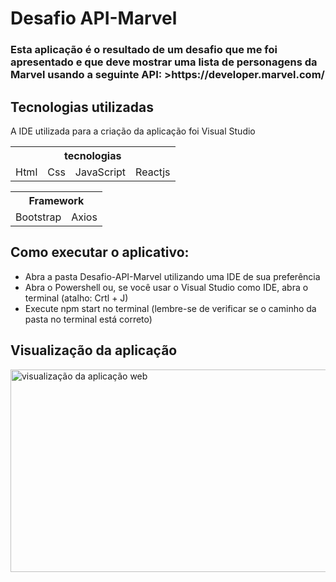   <h1> Desafio API-Marvel </h1>
  
  <h3>Esta aplicação é o resultado de um desafio que me foi apresentado e que deve mostrar uma lista de personagens da Marvel usando a seguinte API:  >https://developer.marvel.com/</h3>
  

  <h2>Tecnologias utilizadas</h2>
  <p>A IDE utilizada para a criação da aplicação foi Visual Studio</p>

  <table>
    <tr>
      <th colspan="4">tecnologias</th>
    </tr>
    <tr>
        <td>Html</td>
        <td>Css</td>
        <td>JavaScript</td>
        <td>Reactjs</td>
    </tr>  
  </table>
  
  <table> 
    <tr>
      <th colspan="2">  Framework </th>
    </tr>
    <tr>
      <td>Bootstrap</td>
      <td>Axios</td>
    </tr>
   </table>
   <h2>Como executar o aplicativo: </h2>
    <ul>
      <li>Abra a pasta Desafio-API-Marvel utilizando uma IDE de sua preferência</li>
      <li>Abra o Powershell ou, se você usar o Visual Studio como IDE, abra o terminal (atalho: Crtl + J)</li>
      <li>Execute npm start no terminal (lembre-se de verificar se o caminho da pasta no terminal está correto)</li>
    </ul>
    <h2> Visualização da aplicação </h2>
  
   <p>
      <img width="600" height="324" src="src/image/ezgif.com-gif-maker.gif" alt="visualização da aplicação web"></img>
   </p>
